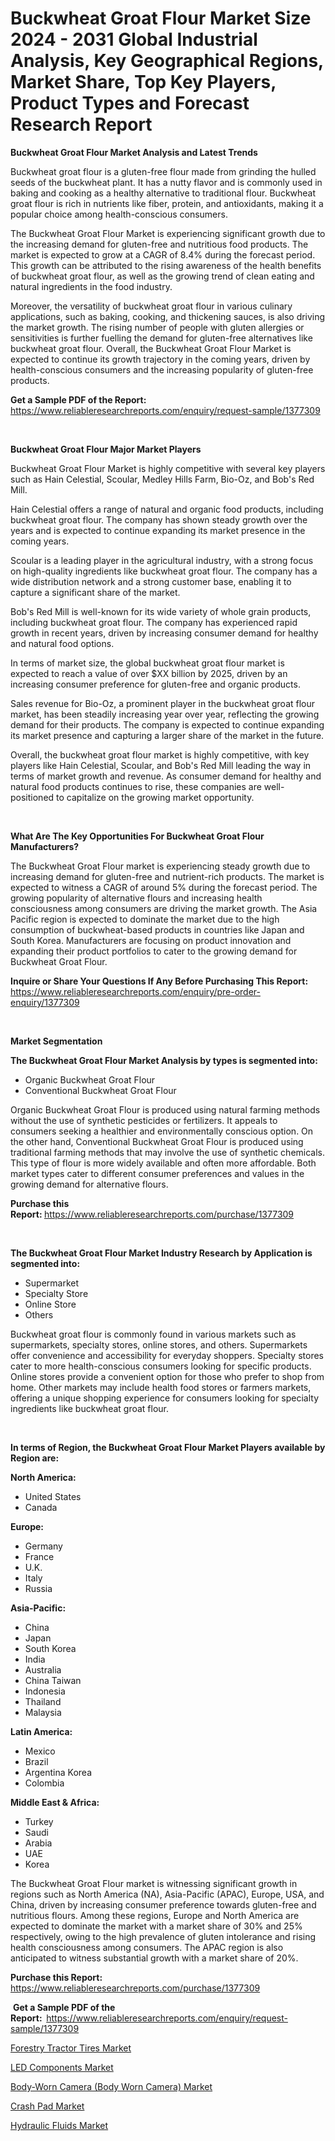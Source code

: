 <p><h1>Buckwheat Groat Flour Market Size 2024 - 2031 Global Industrial Analysis, Key Geographical Regions, Market Share, Top Key Players, Product Types and Forecast Research Report</h1></p><p><strong>Buckwheat Groat Flour Market Analysis and Latest Trends</strong></p>
<p><p>Buckwheat groat flour is a gluten-free flour made from grinding the hulled seeds of the buckwheat plant. It has a nutty flavor and is commonly used in baking and cooking as a healthy alternative to traditional flour. Buckwheat groat flour is rich in nutrients like fiber, protein, and antioxidants, making it a popular choice among health-conscious consumers.</p><p>The Buckwheat Groat Flour Market is experiencing significant growth due to the increasing demand for gluten-free and nutritious food products. The market is expected to grow at a CAGR of 8.4% during the forecast period. This growth can be attributed to the rising awareness of the health benefits of buckwheat groat flour, as well as the growing trend of clean eating and natural ingredients in the food industry.</p><p>Moreover, the versatility of buckwheat groat flour in various culinary applications, such as baking, cooking, and thickening sauces, is also driving the market growth. The rising number of people with gluten allergies or sensitivities is further fuelling the demand for gluten-free alternatives like buckwheat groat flour. Overall, the Buckwheat Groat Flour Market is expected to continue its growth trajectory in the coming years, driven by health-conscious consumers and the increasing popularity of gluten-free products.</p></p>
<p><strong>Get a Sample PDF of the Report:&nbsp;</strong> <a href="https://www.reliableresearchreports.com/enquiry/request-sample/1377309">https://www.reliableresearchreports.com/enquiry/request-sample/1377309</a></p>
<p>&nbsp;</p>
<p><strong>Buckwheat Groat Flour Major Market Players</strong></p>
<p><p>Buckwheat Groat Flour Market is highly competitive with several key players such as Hain Celestial, Scoular, Medley Hills Farm, Bio-Oz, and Bob's Red Mill. </p><p>Hain Celestial offers a range of natural and organic food products, including buckwheat groat flour. The company has shown steady growth over the years and is expected to continue expanding its market presence in the coming years. </p><p>Scoular is a leading player in the agricultural industry, with a strong focus on high-quality ingredients like buckwheat groat flour. The company has a wide distribution network and a strong customer base, enabling it to capture a significant share of the market.</p><p>Bob's Red Mill is well-known for its wide variety of whole grain products, including buckwheat groat flour. The company has experienced rapid growth in recent years, driven by increasing consumer demand for healthy and natural food options.</p><p>In terms of market size, the global buckwheat groat flour market is expected to reach a value of over $XX billion by 2025, driven by an increasing consumer preference for gluten-free and organic products. </p><p>Sales revenue for Bio-Oz, a prominent player in the buckwheat groat flour market, has been steadily increasing year over year, reflecting the growing demand for their products. The company is expected to continue expanding its market presence and capturing a larger share of the market in the future. </p><p>Overall, the buckwheat groat flour market is highly competitive, with key players like Hain Celestial, Scoular, and Bob's Red Mill leading the way in terms of market growth and revenue. As consumer demand for healthy and natural food products continues to rise, these companies are well-positioned to capitalize on the growing market opportunity.</p></p>
<p>&nbsp;</p>
<p><strong>What Are The Key Opportunities For Buckwheat Groat Flour Manufacturers?</strong></p>
<p><p>The Buckwheat Groat Flour market is experiencing steady growth due to increasing demand for gluten-free and nutrient-rich products. The market is expected to witness a CAGR of around 5% during the forecast period. The growing popularity of alternative flours and increasing health consciousness among consumers are driving the market growth. The Asia Pacific region is expected to dominate the market due to the high consumption of buckwheat-based products in countries like Japan and South Korea. Manufacturers are focusing on product innovation and expanding their product portfolios to cater to the growing demand for Buckwheat Groat Flour.</p></p>
<p><strong>Inquire or Share Your Questions If Any Before Purchasing This Report:</strong> <a href="https://www.reliableresearchreports.com/enquiry/pre-order-enquiry/1377309">https://www.reliableresearchreports.com/enquiry/pre-order-enquiry/1377309</a></p>
<p>&nbsp;</p>
<p><strong>Market Segmentation</strong></p>
<p><strong>The Buckwheat Groat Flour Market Analysis by types is segmented into:</strong></p>
<p><ul><li>Organic Buckwheat Groat Flour</li><li>Conventional Buckwheat Groat Flour</li></ul></p>
<p><p>Organic Buckwheat Groat Flour is produced using natural farming methods without the use of synthetic pesticides or fertilizers. It appeals to consumers seeking a healthier and environmentally conscious option. On the other hand, Conventional Buckwheat Groat Flour is produced using traditional farming methods that may involve the use of synthetic chemicals. This type of flour is more widely available and often more affordable. Both market types cater to different consumer preferences and values in the growing demand for alternative flours.</p></p>
<p><strong>Purchase this Report:&nbsp;</strong><a href="https://www.reliableresearchreports.com/purchase/1377309">https://www.reliableresearchreports.com/purchase/1377309</a></p>
<p>&nbsp;</p>
<p><strong>The Buckwheat Groat Flour Market Industry Research by Application is segmented into:</strong></p>
<p><ul><li>Supermarket</li><li>Specialty Store</li><li>Online Store</li><li>Others</li></ul></p>
<p><p>Buckwheat groat flour is commonly found in various markets such as supermarkets, specialty stores, online stores, and others. Supermarkets offer convenience and accessibility for everyday shoppers. Specialty stores cater to more health-conscious consumers looking for specific products. Online stores provide a convenient option for those who prefer to shop from home. Other markets may include health food stores or farmers markets, offering a unique shopping experience for consumers looking for specialty ingredients like buckwheat groat flour.</p></p>
<p>&nbsp;</p>
<p><strong>In terms of Region, the Buckwheat Groat Flour Market Players available by Region are:</strong></p>
<p>
    <p> <strong> North America: </strong>
        <ul>
            <li>United States</li>
            <li>Canada</li>
        </ul>
        </p> 
    <p> <strong> Europe: </strong>
        <ul>
            <li>Germany</li>
            <li>France</li>
            <li>U.K.</li>
            <li>Italy</li>
            <li>Russia</li>
        </ul>
        </p> 
    <p> <strong> Asia-Pacific: </strong>
        <ul>
            <li>China</li>
            <li>Japan</li>
            <li>South Korea</li>
            <li>India</li>
            <li>Australia</li>
            <li>China Taiwan</li>
            <li>Indonesia</li>
            <li>Thailand</li>
            <li>Malaysia</li>
        </ul>
        </p> 
    <p> <strong> Latin America: </strong>
        <ul>
            <li>Mexico</li>
            <li>Brazil</li>
            <li>Argentina Korea</li>
            <li>Colombia</li>
        </ul>
        </p> 
    <p> <strong> Middle East & Africa: </strong>
        <ul>
            <li>Turkey</li>
            <li>Saudi</li>
            <li>Arabia</li>
            <li>UAE</li>
            <li>Korea</li>
        </ul>
    </p>
    </p>
<p><p>The Buckwheat Groat Flour market is witnessing significant growth in regions such as North America (NA), Asia-Pacific (APAC), Europe, USA, and China, driven by increasing consumer preference towards gluten-free and nutritious flours. Among these regions, Europe and North America are expected to dominate the market with a market share of 30% and 25% respectively, owing to the high prevalence of gluten intolerance and rising health consciousness among consumers. The APAC region is also anticipated to witness substantial growth with a market share of 20%.</p></p>
<p><strong>Purchase this Report: </strong><a href="https://www.reliableresearchreports.com/purchase/1377309">https://www.reliableresearchreports.com/purchase/1377309</a></p>
<p>&nbsp;<strong>Get a Sample PDF of the Report:&nbsp;&nbsp;</strong><a href="https://www.reliableresearchreports.com/enquiry/request-sample/1377309">https://www.reliableresearchreports.com/enquiry/request-sample/1377309</a></p>
<p><strong></strong></p>
<p><p><a href="https://view.publitas.com/reportprime-1/forestry-tractor-tires-market-offer-valuable-insights-into-market-size-market-share-market-trends-and-projections-spanning-from-2024-to-2031/">Forestry Tractor Tires Market</a></p><p><a href="https://cute-banjo-8ca.notion.site/LED-Components-Market-Size-Global-Industry-Overview-Market-Segmentation-and-Forecast-2024-to-2031-5edc500ce25d4b6ba9a02aecb4399317">LED Components Market</a></p><p><a href="https://meowing-lemming-dd3.notion.site/Body-Worn-Camera-Body-Worn-Camera-Market-Share-Market-New-Trends-Analysis-Report-By-Type-By-App-a0aa9392a1da4fb5b3f82fea11e440df">Body-Worn Camera (Body Worn Camera) Market</a></p><p><a href="https://view.publitas.com/reportprime-1/crash-pad-market-size-growth-and-forecast-from-2024-2031/">Crash Pad Market</a></p><p><a href="https://frill-swim-3cd.notion.site/Hydraulic-Fluids-Market-Dynamics-2024-2031-Also-about-Its-Market-Trends-Projections-and-Opportuni-f48e1b721c504e11ab12005d8673c2c4">Hydraulic Fluids Market</a></p></p>
